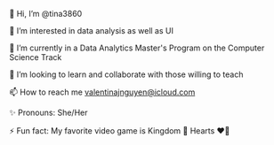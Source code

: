 👋 Hi, I’m @tina3860
 
 👀 I’m interested in data analysis as well as UI
 
 🌱 I’m currently in a Data Analytics Master's Program on the Computer Science Track
 
 💞️ I’m looking to learn and collaborate with those willing to teach
 
 📫 How to reach me valentinajnguyen@icloud.com
 
 ✨ Pronouns: She/Her
 
 ⚡️ Fun fact: My favorite video game is Kingdom 🏰 Hearts ❤️‍🔥


